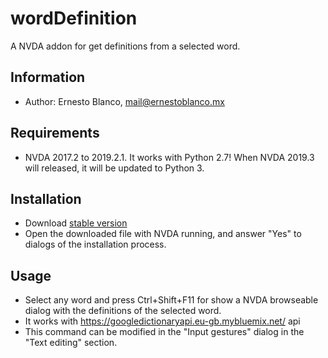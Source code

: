 # wordDefinition
A NVDA addon for get definitions from a selected word.

## Information

* Author: Ernesto Blanco, <mail@ernestoblanco.mx>

## Requirements

* NVDA 2017.2 to 2019.2.1. It works with Python 2.7! When NVDA 2019.3 will released, it will be updated to Python 3.

## Installation

* Download [stable version][1]
* Open the downloaded file with NVDA running, and answer "Yes" to dialogs of the installation process.

## Usage

* Select any word and press Ctrl+Shift+F11 for show a NVDA browseable dialog with the definitions of the selected word.
* It works with https://googledictionaryapi.eu-gb.mybluemix.net/ api
* This command can be modified in the "Input gestures" dialog in the "Text editing" section.

[1]:https://github.com/bcernesto/wordDefinition/raw/master/wordDefinition.nvda-addon